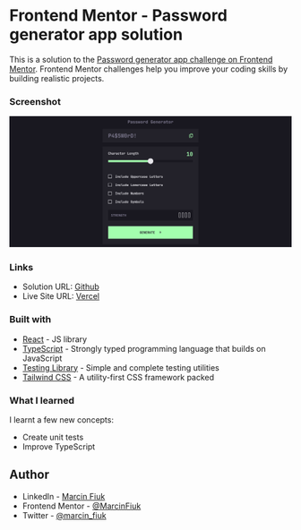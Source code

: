 # Frontend Mentor - Password generator app solution

This is a solution to the [Password generator app challenge on Frontend Mentor](https://www.frontendmentor.io/challenges/password-generator-app-Mr8CLycqjh). Frontend Mentor challenges help you improve your coding skills by building realistic projects.

### Screenshot

![the screenshot](./screenshot.png)

### Links

-   Solution URL: [Github](https://github.com/MarcinFiuk/password-generator)
-   Live Site URL: [Vercel](https://password-generator-marcinfiuk.vercel.app/)

### Built with

-   [React](https://reactjs.org/) - JS library
-   [TypeScript](https://www.typescriptlang.org/) - Strongly typed programming language that builds on JavaScript
-   [Testing Library](https://testing-library.com/) - Simple and complete testing utilities
-   [Tailwind CSS](https://tailwindcss.com/) - A utility-first CSS framework packed

### What I learned

I learnt a few new concepts:

-   Create unit tests
-   Improve TypeScript

## Author

-   LinkedIn - [Marcin Fiuk](https://www.linkedin.com/in/marcin-fiuk-0b498b241/)
-   Frontend Mentor - [@MarcinFiuk](https://www.frontendmentor.io/profile/MarcinFiuk)
-   Twitter - [@marcin_fiuk](https://twitter.com/marcin_fiuk)
